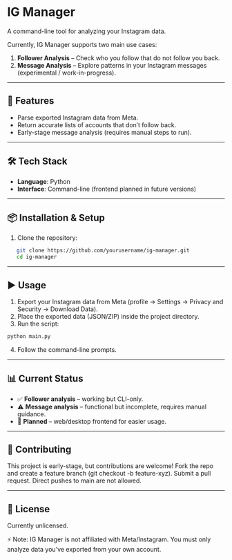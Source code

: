 # IG Manager

A command-line tool for analyzing your Instagram data.  

Currently, IG Manager supports two main use cases:

1. **Follower Analysis** – Check who you follow that do not follow you back.  
2. **Message Analysis** – Explore patterns in your Instagram messages (experimental / work-in-progress).  

---

## 🚀 Features
- Parse exported Instagram data from Meta.  
- Return accurate lists of accounts that don’t follow back.  
- Early-stage message analysis (requires manual steps to run).  

---

## 🛠️ Tech Stack
- **Language**: Python  
- **Interface**: Command-line (frontend planned in future versions)  

---

## 📦 Installation & Setup
1. Clone the repository:
```bash
   git clone https://github.com/yourusername/ig-manager.git
   cd ig-manager
```
<!-- 2. Make sure you have Python 3.8+ installed.
Install dependencies (if you have a requirements.txt):
```bash
pip install -r requirements.txt
```-->


---

## ▶️ Usage
1. Export your Instagram data from Meta (profile → Settings → Privacy and Security → Download Data).
2. Place the exported data (JSON/ZIP) inside the project directory.
3. Run the script:
```bash
python main.py
```
4. Follow the command-line prompts.

---

## 📊 Current Status
- ✅ **Follower analysis** – working but CLI-only.
- ⚠️ **Message analysis** – functional but incomplete, requires manual guidance.
- 🔮 **Planned** – web/desktop frontend for easier usage.

---

## 🤝 Contributing
This project is early-stage, but contributions are welcome!
Fork the repo and create a feature branch (git checkout -b feature-xyz).
Submit a pull request.
Direct pushes to main are not allowed.

---

## 📜 License

Currently unlicensed. 

⚡ Note: IG Manager is not affiliated with Meta/Instagram. You must only analyze data you’ve exported from your own account.